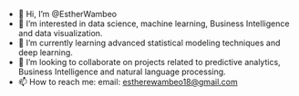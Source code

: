 - 👋 Hi, I’m @EstherWambeo
- 👀 I’m interested in data science, machine learning, Business Intelligence and data visualization.
- 🌱 I’m currently learning advanced statistical modeling techniques and deep learning.
- 💞️ I’m looking to collaborate on projects related to predictive analytics, Business Intelligence and natural language processing.
- 📫 How to reach me: email: estherewambeo18@gmail.com

<!---
EstherWambeo/EstherWambeo is a ✨ special ✨ repository because its `README.md` (this file) appears on your GitHub profile.
You can click the Preview link to take a look at your changes.
--->

